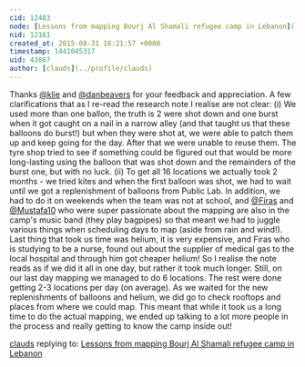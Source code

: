```yaml
---
cid: 12483
node: [Lessons from mapping Bourj Al Shamali refugee camp in Lebanon](../notes/claudsmm/08-23-2015/lessons-from-mapping-bourj-al-shamali-refugee-camp)
nid: 12161
created_at: 2015-08-31 18:21:57 +0000
timestamp: 1441045317
uid: 43867
author: [clauds](../profile/clauds)
---
```


Thanks [@klie](/profile/klie) and [@danbeavers](/profile/danbeavers) for your feedback and appreciation. A few clarifications that as I re-read the research note I realise are not clear: (i) We used more than one ballon, the truth is 2 were shot down and one burst when it got caught on a nail in a narrow alley (and that taught us that these balloons do burst!) but when they were shot at, we were able to patch them up and keep going for the day. After that we were unable to reuse them. The tyre shop tried to see if something could be figured out that would be more long-lasting using the balloon that was shot down and the remainders of the burst one, but with no luck.  (ii) To get all 16 locations we actually took 2 months - we tried kites and when the first balloon was shot, we had to wait until we got a replenishment of balloons from Public Lab. In addition, we had to do it on weekends when the team was not at school, and [@Firas](/profile/Firas) and [@Mustafa10](/profile/Mustafa10) who were super passionate about the mapping are also in the camp's music band (they play bagpipes) so that meant we had to juggle various things when scheduling days to map (aside from rain and wind!). Last thing that took us time was helium, it is very expensive, and Firas who is studying to be a nurse, found out about the supplier of medical gas to the local hospital and through him got cheaper helium! So I realise the note reads as if we did it all in one day, but rather it took much longer. Still, on our last day mapping we managed to do 6 locations. The rest were done getting 2-3 locations per day (on average). As we waited for the new replenishments of balloons and helium, we did go to check rooftops and places from where we could map. This meant that while it took us a long time to do the actual mapping, we ended up talking to a lot more people in the process and really getting to know the camp inside out!

[clauds](../profile/clauds) replying to: [Lessons from mapping Bourj Al Shamali refugee camp in Lebanon](../notes/claudsmm/08-23-2015/lessons-from-mapping-bourj-al-shamali-refugee-camp)

